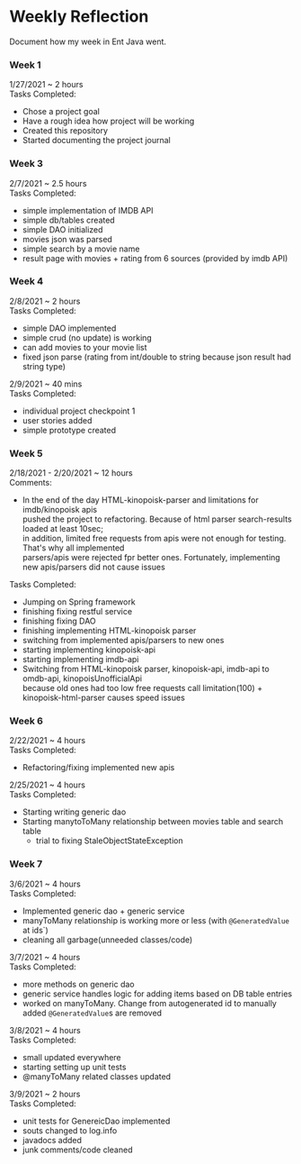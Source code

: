 # Weekly Reflection

Document how my week in Ent Java went. 


### Week 1

1/27/2021 ~ 2 hours  
Tasks Completed:
 * Chose a project goal
 * Have a rough idea how project will be working
 * Created this repository 
 * Started documenting the project journal
 
 
 ### Week 3
 
 2/7/2021 ~ 2.5 hours  
 Tasks Completed:
  * simple implementation of IMDB API
  * simple db/tables created
  * simple DAO initialized
  * movies json was parsed
  * simple search by a movie name
  * result page with movies + rating from 6 sources (provided by imdb API) 
  
   ### Week 4
   
   2/8/2021 ~ 2 hours  
   Tasks Completed:
   * simple DAO implemented  
   * simple crud (no update) is working
   * can add movies to your movie list 
   * fixed json parse (rating from int/double to string because json result had string type)
    
   2/9/2021 ~ 40 mins    
   Tasks Completed:
   * individual project checkpoint 1
   * user stories added
   * simple prototype created
   
   ### Week 5
   
   2/18/2021 - 2/20/2021 ~ 12 hours  
   Comments: 
   * In the end of the day HTML-kinopoisk-parser and limitations for imdb/kinopoisk apis  
     pushed the project to refactoring. Because of html parser search-results loaded at least 10sec;   
     in addition, limited free requests from apis were not enough for testing. That's why all implemented  
     parsers/apis were rejected fpr better ones. Fortunately, implementing new apis/parsers did not cause issues
      
   
   Tasks Completed:
   * Jumping on Spring framework
   * finishing fixing restful service
   * finishing fixing DAO
   * finishing implementing HTML-kinopoisk parser
   * switching from implemented apis/parsers to new ones
   * starting implementing kinopoisk-api
   * starting implementing imdb-api
   * Switching from HTML-kinopoisk parser, kinopoisk-api, imdb-api to omdb-api, kinopoisUnofficialApi  
      because old ones had too low free requests call limitation(100) + kinopoisk-html-parser causes speed issues 
    

### Week 6
   
   2/22/2021 ~ 4 hours  
   Tasks Completed:
   * Refactoring/fixing implemented new apis 
     
   2/25/2021 ~ 4 hours  
   Tasks Completed:
   * Starting writing generic dao
   * Starting manytoToMany relationship between movies table and search table
       * trial to fixing StaleObjectStateException

### Week 7
   
   3/6/2021 ~ 4 hours  
   Tasks Completed:
   * Implemented generic dao + generic service
   * manyToMany relationship is working more or less (with `@GeneratedValue` at ids`)
   * cleaning all garbage(unneeded classes/code)


   3/7/2021 ~ 4 hours  
   Tasks Completed:
   * more methods on generic dao  
   * generic service handles logic for adding items based on DB table entries
   * worked on manyToMany. Change from autogenerated id to manually added
       `@GeneratedValue`s are removed  

  
   3/8/2021 ~ 4 hours  
   Tasks Completed:
   * small updated everywhere
   * starting setting up unit tests
   * @manyToMany related classes updated


   3/9/2021 ~ 2 hours  
   Tasks Completed:
   * unit tests for GenereicDao implemented
   * souts changed to log.info
   * javadocs added
   * junk comments/code cleaned


 
